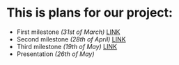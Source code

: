 # This is plans for our project:

- First milestone *(31st of March)* [LINK](./FirstMilestone.md)
- Second milestone *(28th of April)* [LINK](./SecondMilestone.md)
- Third milestone *(19th of May)* [LINK](./ThirdMilestone.md)
- Presentation *(26th of May)*


